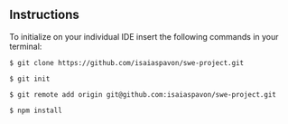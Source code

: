 ## Instructions

To initialize on your individual IDE insert the following commands in your terminal:

```
$ git clone https://github.com/isaiaspavon/swe-project.git
```

```
$ git init
```

```
$ git remote add origin git@github.com:isaiaspavon/swe-project.git
```

```
$ npm install
```